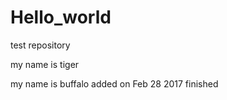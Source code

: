 # Hello_world
test repository

my name is tiger

my name is buffalo
added on Feb 28 2017
finished 

